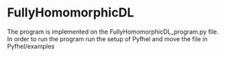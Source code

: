 # FullyHomomorphicDL
The program is implemented on the FullyHomomorphicDL_program.py file.
In order to run the program run the setup of Pyfhel and move the file in Pyfhel/examples
